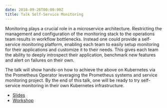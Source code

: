 ```yaml
---
date: 2018-09-26T00:00:00Z
title: Talk Self-Service Monitoring
---
```


Monitoring plays a crucial role in a microservice architecture. Restricting the
management and configuration of the monitoring stack to the operations team
results in workflow bottlenecks. Instead one could provide a self-service
monitoring platform, enabling each team to easily setup monitoring for their
applications and customize it to their needs. This gives each team the ability
to deeply introspect their application, benchmark new features and alert on
failures on their own.

The talk will show hands-on how to achieve the above on Kubernetes via the
Prometheus Operator leveraging the Prometheus systems and service monitoring
project. By the end of this talk, one will be ready to try self-service
monitoring in their own Kubernetes infrastructure.

- [Slides](/static/self-service-monitoring.pdf)
- [Workshop](https://github.com/mxinden/self-service-monitoring-workshop)
